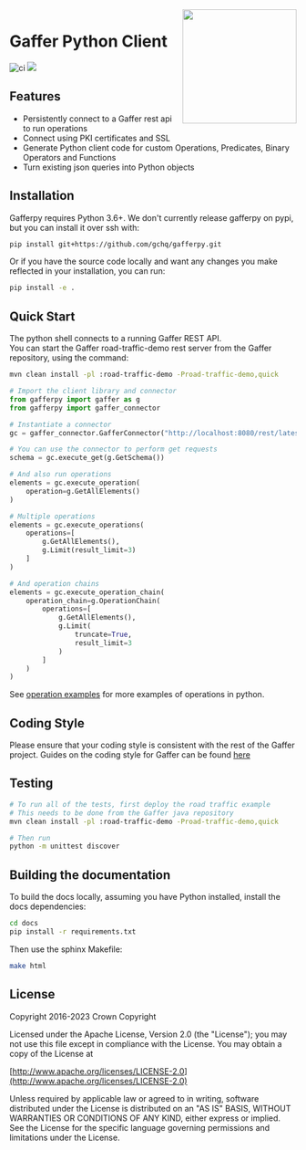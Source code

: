 <img align="right" width="200" height="auto" src="https://github.com/gchq/Gaffer/raw/develop/logos/logo.png">

# Gaffer Python Client

![ci](https://github.com/gchq/gafferpy/actions/workflows/continuous-integration.yaml/badge.svg)
[<img src="https://img.shields.io/badge/docs-passing-success.svg?logo=readthedocs">](https://gchq.github.io/gafferpy/)

## Features

- Persistently connect to a Gaffer rest api to run operations
- Connect using PKI certificates and SSL
- Generate Python client code for custom Operations, Predicates, Binary Operators and Functions
- Turn existing json queries into Python objects

## Installation

Gafferpy requires Python 3.6+. We don't currently release gafferpy on pypi, but you can install it over ssh with:

```bash
pip install git+https://github.com/gchq/gafferpy.git
```

Or if you have the source code locally and want any changes you make reflected in your installation, you can run:

```bash
pip install -e .
```

## Quick Start

The python shell connects to a running Gaffer REST API.  
You can start the Gaffer road-traffic-demo rest server from the Gaffer repository, using the command:

```bash
mvn clean install -pl :road-traffic-demo -Proad-traffic-demo,quick
```

```python
# Import the client library and connector
from gafferpy import gaffer as g
from gafferpy import gaffer_connector

# Instantiate a connector
gc = gaffer_connector.GafferConnector("http://localhost:8080/rest/latest")

# You can use the connector to perform get requests
schema = gc.execute_get(g.GetSchema())

# And also run operations
elements = gc.execute_operation(
    operation=g.GetAllElements()
)

# Multiple operations
elements = gc.execute_operations(
    operations=[
        g.GetAllElements(),
        g.Limit(result_limit=3)
    ]
)

# And operation chains
elements = gc.execute_operation_chain(
    operation_chain=g.OperationChain(
        operations=[
            g.GetAllElements(),
            g.Limit(
                truncate=True,
                result_limit=3
            )
        ]
    )
)
```

See [operation examples](https://gchq.github.io/gaffer-doc/v1docs/getting-started/operations/contents) for more examples of operations in python.

## Coding Style
Please ensure that your coding style is consistent with the rest of the Gaffer project. Guides on the coding style for Gaffer can be found [here](https://gchq.github.io/gaffer-doc/latest/ways-of-working/#coding-style)

## Testing

```bash
# To run all of the tests, first deploy the road traffic example
# This needs to be done from the Gaffer java repository
mvn clean install -pl :road-traffic-demo -Proad-traffic-demo,quick

# Then run
python -m unittest discover
```

## Building the documentation

To build the docs locally, assuming you have Python installed, install the docs dependencies:
```bash
cd docs
pip install -r requirements.txt
```

Then use the sphinx Makefile:
```bash
make html
```

## License

Copyright 2016-2023 Crown Copyright

Licensed under the Apache License, Version 2.0 \(the "License"\); you may not use this file except in compliance with the License. You may obtain a copy of the License at

[http://www.apache.org/licenses/LICENSE-2.0](http://www.apache.org/licenses/LICENSE-2.0)

Unless required by applicable law or agreed to in writing, software distributed under the License is distributed on an "AS IS" BASIS, WITHOUT WARRANTIES OR CONDITIONS OF ANY KIND, either express or implied. See the License for the specific language governing permissions and limitations under the License.
